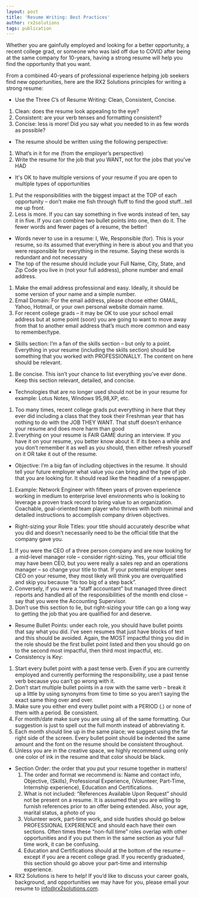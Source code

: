 ```yaml
---
layout: post
title: 'Resume Writing: Best Practices'
author: rx2solutions
tags: publication
---
```

Whether you are gainfully employed and looking for a better opportunity, a recent college grad, or someone who was laid off due to COVID after being at the same company for 10-years, having a strong resume will help you find the opportunity that you want.

From a combined 40-years of professional experience helping job seekers find new opportunities, here are the RX2 Solutions principles for writing a strong resume:
- Use the Three C’s of Resume Writing: Clean, Consistent, Concise.
 1. Clean: does the resume look appealing to the eye?
 1. Consistent: are your verb tenses and formatting consistent?
 1. Concise: less is more!  Did you say what you needed to in as few words as possible?
- The resume should be written using the following perspective:
 1. What’s in it for me (from the employer’s perspective)
 1. Write the resume for the job that you WANT, not for the jobs that you’ve HAD
  - It's OK to have multiple versions of your resume if you are open to multiple types of opportunities
 1. Put the responsibilities with the biggest impact at the TOP of each opportunity – don’t make me fish through fluff to find the good stuff…tell me up front.
 1. Less is more. If you can say something in five words instead of ten, say it in five.  If you can combine two bullet points into one, then do it.  The fewer words and fewer pages of a resume, the better!
- Words never to use in a resume: I, We, Responsible (for).  This is your resume, so its assumed that everything in here is about you and that you were responsible for everything in the resume.  Saying these words is redundant and not necessary
- The top of the resume should include your Full Name, City, State, and Zip Code you live in (not your full address), phone number and email address.
 1. Make the email address professional and easy. Ideally, it should be some version of your name and a simple number.
 1. Email Domain: For the email address, please choose either GMAIL, Yahoo, Hotmail, or your own personal website domain name.
 1. For recent college grads – it may be OK to use your school email address but at some point (soon) you are going to want to move away from that to another email address that’s much more common and easy to remember/type.
- Skills section: I’m a fan of the skills section – but only to a point.  Everything in your resume (including the skills section) should be something that you worked with PROFESSIONALLY.  The content on here should be relevant.
 1. Be concise. This isn’t your chance to list everything you’ve ever done. Keep this section relevant, detailed, and concise.
  - Technologies that are no longer used should not be in your resume for example: Lotus Notes, Windows 95,98,XP, etc.
 1. Too many times, recent college grads put everything in here that they ever did including a class that they took their Freshman year that has nothing to do with the JOB THEY WANT. That stuff doesn’t enhance your resume and does more harm than good
 1. Everything on your resume is FAIR GAME during an interview. If you have it on your resume, you better know about it.  If its been a while and you don’t remember it as well as you should, then either refresh yourself on it OR take it out of the resume.
- Objective: I’m a big fan of including objectives in the resume.  It should tell your future employer what value you can bring and the type of job that you are looking for.  It should read like the headline of a newspaper.
 1. Example: Network Engineer with fifteen years of proven experience working in medium to enterprise level environments who is looking to leverage a proven track record to bring value to an organization.  Coachable, goal-oriented team player who thrives with both minimal and detailed instructions to accomplish company driven objectives.
- Right-sizing your Role Titles: your title should accurately describe what you did and doesn’t necessarily need to be the official title that the company gave you.
 1. If you were the CEO of a three person company and are now looking for a mid-level manager role – consider right-sizing. Yes, your official title may have been CEO, but you were really a sales rep and an operations manager – so change your title to that.  If your potential employer sees CEO on your resume, they most likely will think you are overqualified and skip you because “its too big of a step back”.
 1. Conversely, if you were a “staff accountant” but managed three direct reports and handled all of the responsibilities of the month end close – say that you were the Accounting Supervisor.
 1. Don’t use this section to lie, but right-sizing your title can go a long way to getting the job that you are qualified for and deserve.
- Resume Bullet Points: under each role, you should have bullet points that say what you did.  I’ve seen resumes that just have blocks of text and this should be avoided.  Again, the MOST impactful thing you did in the role should be the first bullet point listed and then you should go on to the second most impactful, then third most impactful, etc.
 - Consistency is Key:
  1. Start every bullet point with a past tense verb. Even if you are currently employed and currently performing the responsibility, use a past tense verb because you can’t go wrong with it.
  1. Don’t start multiple bullet points in a row with the same verb – break it up a little by using synonyms from time to time so you aren’t saying the exact same thing over and over.
  1. Make sure you either end every bullet point with a PERIOD (.) or none of them with a period. Be consistent.
  1. For month/date make sure you are using all of the same formatting. Our suggestion is just to spell out the full month instead of abbreviating it.
  1. Each month should line up in the same place; we suggest using the far right side of the screen. Every bullet point should be indented the same amount and the font on the resume should be consistent throughout.
  1. Unless you are in the creative space, we highly recommend using only one color of ink in the resume and that color should be black.
- Section Order: the order that you put your resume together in matters!
  1. The order and format we recommend is: Name and contact info, Objective, (Skills), Professional Experience, (Volunteer, Part-Time, Internship experience), Education and Certifications.
  1. What is not included: “References Available Upon Request” should not be present on a resume. It is assumed that you are willing to furnish references prior to an offer being extended.  Also, your age, marital status, a photo of you
  1. Volunteer work, part-time work, and side hustles should go below PROFESSIONAL EXPERIENCE and should each have their own sections. Often times these “non-full time” roles overlap with other opportunities and if you put them in the same section as your full time work, it can be confusing.
  1. Education and Certifications should at the bottom of the resume – except if you are a recent college grad. If you recently graduated, this section should go above your part-time and internship experience.
- RX2 Solutions is here to help! If you’d like to discuss your career goals, background, and opportunities we may have for you, please email your resume to info@rx2solutions.com.